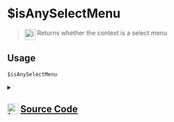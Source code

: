 # $isAnySelectMenu
> <img align="top" src="https://upload.wikimedia.org/wikipedia/commons/thumb/e/e4/Infobox_info_icon.svg/160px-Infobox_info_icon.svg.png?20150409153300" alt="image" width="25" height="auto"> Returns whether the context is a select menu
## Usage
```
$isAnySelectMenu
```
<details>
<summary>
    
## <img align="top" src="https://cdn4.iconfinder.com/data/icons/iconsimple-logotypes/512/github-512.png" alt="image" width="25" height="auto">  [Source Code](https://github.com/tryforge/ForgeScript-V2/blob/main/src/native/isAnySelectMenu.ts)
    
</summary>
    
```ts
import { NativeFunction, Return } from "../structures"

export default new NativeFunction({
    name: "$isAnySelectMenu",
    version: "1.0.0",
    description: "Returns whether the context is a select menu",
    unwrap: false,
    execute(ctx) {
        return Return.success(Boolean(ctx.interaction?.isAnySelectMenu()))
    },
})

```
    
</details>